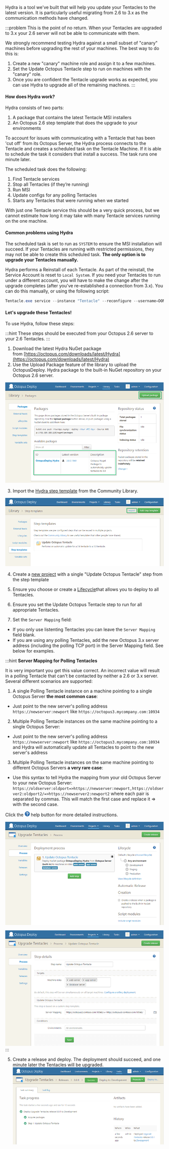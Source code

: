Hydra is a tool we've built that will help you update your Tentacles to the latest version. It is particularly useful migrating from 2.6 to 3.x as the communication methods have changed.

:::problem
This is the point of no return. When your Tentacles are upgraded to 3.x your 2.6 server will not be able to communicate with them.

We strongly recommend testing Hydra against a small subset of "canary" machines before upgrading the rest of your machines. The best way to do this is:

1. Create a new "canary" machine role and assign it to a few machines.
2. Set the Update Octopus Tentacle step to run on machines with the "canary" role.
3. Once you are confident the Tentacle upgrade works as expected, you can use Hydra to upgrade all of the remaining machines.
:::

#### How does Hydra work?

Hydra consists of two parts:

1. A package that contains the latest Tentacle MSI installers
2. An Octopus 2.6 step template that does the upgrade to your environments

To account for issues with communicating with a Tentacle that has been 'cut off' from its Octopus Server, the Hydra process connects to the Tentacle and creates a scheduled task on the Tentacle Machine. If it is able to schedule the task it considers that install a success. The task runs one minute later.

The scheduled task does the following:

1. Find Tentacle services
2. Stop all Tentacles (if they’re running)
3. Run MSI
4. Update configs for any polling Tentacles
5. Starts any Tentacles that were running when we started

With just one Tentacle service this should be a very quick process, but we cannot estimate how long it may take with many Tentacle services running on the one machine.

#### Common problems using Hydra

The scheduled task is set to run as `SYSTEM` to ensure the MSI installation will succeed. If your Tentacles are running with restricted permissions, they may not be able to create this scheduled task. **The only option is to upgrade your Tentacles manually.**

Hydra performs a Reinstall of each Tentacle. As part of the reinstall, the Service Account is reset to `Local System`. If you need your Tentacles to run under a different account, you will have to make the change after the upgrade completes (after you've re-established a connection from 3.x). You can do this manually, or using the following script:

```powershell
Tentacle.exe service --instance "Tentacle" --reconfigure --username=DOMAIN\ACCOUNT --password=accountpassword --start --console
```
#### Let's upgrade these Tentacles!

To use Hydra, follow these steps:

:::hint
These steps should be executed from your Octopus 2.6 server to your 2.6 Tentacles.
:::

1. Download the latest Hydra NuGet package from [https://octopus.com/downloads/latest/Hydra](https://octopus.com/downloads/latest/Hydra)
2. Use the Upload Package feature of the library to upload the OctopusDeploy. Hydra package to the built-in NuGet repository on your Octopus 2.6 server.

![](/docs/images/3048135/3278019.png "width=500")

3. Import the [Hydra step template](http://library.octopusdeploy.com/step-templates/d4fb1945-f0a8-4de4-9045-8441e14057fa/actiontemplate-hydra-update-octopus-tentacle) from the Community Library.

![](/docs/images/3048135/3278018.png "width=500")

4. Create a [new project](/docs/deployment-process/projects/index.md) with a single "Update Octopus Tentacle" step from the step template

 1. Ensure you choose or create a [Lifecycle](/docs/deployment-process/lifecycles/index.md)that allows you to deploy to all Tentacles.
 2. Ensure you set the Update Octopus Tentacle step to run for all appropriate Tentacles.
 3. Set the `Server Mapping` field:
 
   - If you only use listenting Tentacles you can leave the `Server Mapping` field blank.
   - If you are using any polling Tentacles, add the new Octopus 3.x server address (including the polling TCP port) in the Server Mapping field. See below for examples.
 
:::hint
**Server Mapping for Polling Tentacles**

It is very important you get this value correct. An incorrect value will result in a polling Tentacle that can't be contacted by neither a 2.6 or 3.x server. Several different scenarios are supported:

1. A single Polling Tentacle instance on a machine pointing to a single Octopus Server **the most common case**:
  - Just point to the new server's polling address `https://newserver:newport` like `https://octopus3.mycompany.com:10934`
2. Multiple Polling Tentacle instances on the same machine pointing to a single Octopus Server:
  - Just point to the new server's polling address `https://newserver:newport` like `https://octopus3.mycompany.com:10934` and Hydra will automatically update all Tentacles to point to the new server's address
3. Multiple Polling Tentacle instances on the same machine pointing to different Octopus Servers **a very rare case**:
  - Use this syntax to tell Hydra the mapping from your old Octopus Server to your new Octopus Server: `https://oldserver:oldport=>https://newserver:newport,https://oldserver2:oldport2/=>https://newserver2:newport2` where each pair is separated by commas. This will match the first case and replace it => with the second case.
  
Click the ![](/docs/images/3048132/3278017.png) help button for more detailed instructions.

![](/docs/images/3048132/3278014.png "width=500")

![](/docs/images/3048132/3278015.png "width=500")
:::

5. Create a release and deploy. The deployment should succeed, and one minute later the Tentacles will be upgraded.
    ![](/docs/images/3048132/3278010.png "width=500")
